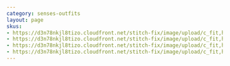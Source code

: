 ```yaml
---
category: senses-outfits
layout: page
skus:
- https://d3n78nkjl8tizo.cloudfront.net/stitch-fix/image/upload/c_fit,h_720,w_862/v1666073849/q7vqib6giryfyrsqgbxm.jpg
- https://d3n78nkjl8tizo.cloudfront.net/stitch-fix/image/upload/c_fit,h_720,w_862/v1660340832/jpiodg9r8zm5lnmtt1z6.jpg
- https://d3n78nkjl8tizo.cloudfront.net/stitch-fix/image/upload/c_fit,h_720,w_862/v1692777322/ebj51pnv4qsphk1qa9hk.jpg
- https://d3n78nkjl8tizo.cloudfront.net/stitch-fix/image/upload/c_fit,h_720,w_862/v1656225915/ctwt5exilsepxgkuqssa.jpg
---
```


